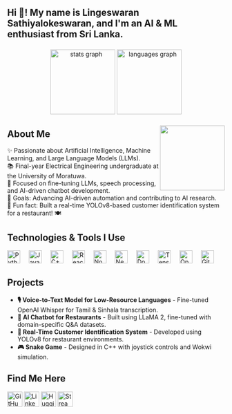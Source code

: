 <h2 align="left">Hi 👋! My name is Lingeswaran Sathiyalokeswaran, and I'm an AI & ML enthusiast from Sri Lanka.</h2>

###

<div align="center">
  <img src="https://github-readme-stats.vercel.app/api?username=Lingeswaran2018&hide_title=false&hide_rank=false&show_icons=true&include_all_commits=true&count_private=true&disable_animations=false&theme=dracula&locale=en&hide_border=false" height="150" alt="stats graph" />
  <img src="https://github-readme-stats.vercel.app/api/top-langs?username=Lingeswaran2018&locale=en&hide_title=false&layout=compact&card_width=320&langs_count=5&theme=dracula&hide_border=false" height="150" alt="languages graph" />
</div>

###



<img align="right" height="150" src="https://media.giphy.com/media/3o7aD2saalBwwftBIY/giphy.gif" />


###

<h2 align="left">About Me</h2>

<p align="left">
✨ Passionate about Artificial Intelligence, Machine Learning, and Large Language Models (LLMs).<br>
📚 Final-year Electrical Engineering undergraduate at the University of Moratuwa.<br>
🔬 Focused on fine-tuning LLMs, speech processing, and AI-driven chatbot development.<br>
<!-- 🚀 AI Intern at Yarl IT Hub, working on real-world AI solutions.<br> -->
🎯 Goals: Advancing AI-driven automation and contributing to AI research.<br>
🎲 Fun fact: Built a real-time YOLOv8-based customer identification system for a restaurant! 🍽️
</p>

###

<h2 align="left">Technologies & Tools I Use</h2>

<div align="left">
  <img src="https://cdn.jsdelivr.net/gh/devicons/devicon/icons/python/python-original.svg" height="30" alt="Python logo" />
  <img width="12" />
  <img src="https://cdn.jsdelivr.net/gh/devicons/devicon/icons/javascript/javascript-original.svg" height="30" alt="JavaScript logo" />
  <img width="12" />
  <img src="https://cdn.jsdelivr.net/gh/devicons/devicon/icons/cplusplus/cplusplus-original.svg" height="30" alt="C++ logo" />
  <img width="12" />
  <img src="https://cdn.jsdelivr.net/gh/devicons/devicon/icons/react/react-original.svg" height="30" alt="React logo" />
  <img width="12" />
  <img src="https://cdn.jsdelivr.net/gh/devicons/devicon/icons/nodejs/nodejs-original.svg" height="30" alt="Node.js logo" />
  <img width="12" />
  <img src="https://cdn.jsdelivr.net/gh/devicons/devicon/icons/nestjs/nestjs-original.svg" height="30" alt="NestJS logo" />
  <img width="12" />
  <img src="https://cdn.jsdelivr.net/gh/devicons/devicon/icons/docker/docker-original.svg" height="30" alt="Docker logo" />
  <img width="12" />
  <img src="https://cdn.jsdelivr.net/gh/devicons/devicon/icons/tensorflow/tensorflow-original.svg" height="30" alt="TensorFlow logo" />
  <img width="12" />
  <img src="https://cdn.jsdelivr.net/gh/devicons/devicon/icons/opencv/opencv-original.svg" height="30" alt="OpenCV logo" />
  <img width="12" />
  <img src="https://cdn.jsdelivr.net/gh/devicons/devicon/icons/github/github-original.svg" height="30" alt="GitHub logo" />
</div>

###

<h2 align="left">Projects</h2>

<ul>
  <li><b>🎙️ Voice-to-Text Model for Low-Resource Languages</b> - Fine-tuned OpenAI Whisper for Tamil & Sinhala transcription.</li>
  <li><b>🤖 AI Chatbot for Restaurants</b> - Built using LLaMA 2, fine-tuned with domain-specific Q&A datasets.</li>
  <li><b>👥 Real-Time Customer Identification System</b> - Developed using YOLOv8 for restaurant environments.</li>
  <li><b>🎮 Snake Game</b> - Designed in C++ with joystick controls and Wokwi simulation.</li>
</ul>

###

<h2 align="left">Find Me Here</h2>

<p align="left">
  <a href="https://github.com/Lingeswaran2018" target="_blank"><img src="https://img.shields.io/static/v1?message=GitHub&logo=github&label=&color=181717&logoColor=white&labelColor=&style=for-the-badge" height="35" alt="GitHub logo" /></a>
  <a href="https://www.linkedin.com/in/sathiyalokeswaran-lingeswaran-3b403720a/" target="_blank"><img src="https://img.shields.io/static/v1?message=LinkedIn&logo=linkedin&label=&color=0077B5&logoColor=white&labelColor=&style=for-the-badge" height="35" alt="LinkedIn logo" /></a>
  <a href="https://huggingface.co/Lingalingeswaran" target="_blank"><img src="https://img.shields.io/static/v1?message=HuggingFace&logo=huggingface&label=&color=FFCC4D&logoColor=white&labelColor=&style=for-the-badge" height="35" alt="HuggingFace logo" /></a>
  <a href="https://linga-ai-solutions.streamlit.app/" target="_blank"><img src="https://img.shields.io/static/v1?message=Streamlit&logo=streamlit&label=&color=FF4B4B&logoColor=white&labelColor=&style=for-the-badge" height="35" alt="Streamlit logo" /></a>
</p>

###

<br clear="both">



###

